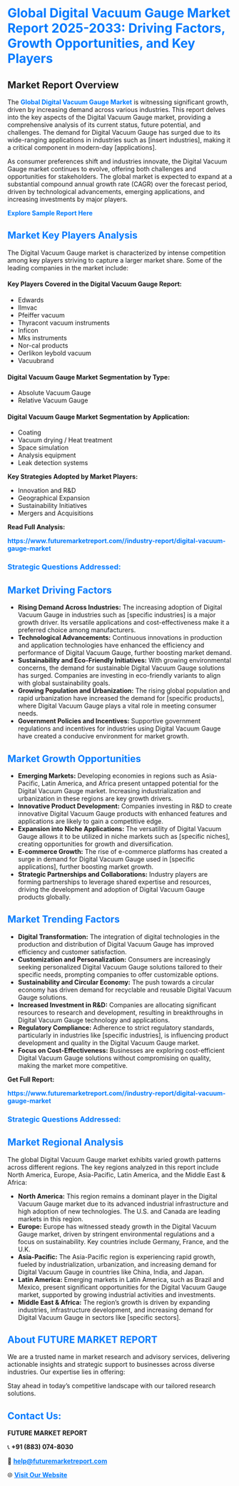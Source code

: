 <h1 style="color: #007BFF;">Global Digital Vacuum Gauge Market Report 2025-2033: Driving Factors, Growth Opportunities, and Key Players</h1>

<section id="overview">
<h2>Market Report Overview</h2>
<p>The <a href="https://www.futuremarketreport.com//industry-report/digital-vacuum-gauge-market" style="color: #007BFF; text-decoration: none;"><strong>Global Digital Vacuum Gauge Market</strong></a> is witnessing significant growth, driven by increasing demand across various industries. This report delves into the key aspects of the Digital Vacuum Gauge market, providing a comprehensive analysis of its current status, future potential, and challenges. The demand for Digital Vacuum Gauge has surged due to its wide-ranging applications in industries such as [insert industries], making it a critical component in modern-day [applications].</p>
<p>As consumer preferences shift and industries innovate, the Digital Vacuum Gauge market continues to evolve, offering both challenges and opportunities for stakeholders. The global market is expected to expand at a substantial compound annual growth rate (CAGR) over the forecast period, driven by technological advancements, emerging applications, and increasing investments by major players.</p>
</section>

<section id="overview">
<p><a href="https://www.futuremarketreport.com//request-sample/reportId=92383" style="color: #007BFF; text-decoration: none;"><strong>Explore Sample Report Here</strong></a></p>
</section>

<section id="key-players">
<h2 style="color: #007BFF;">Market Key Players Analysis</h2>
<p>The Digital Vacuum Gauge market is characterized by intense competition among key players striving to capture a larger market share. Some of the leading companies in the market include:</p>
<h4>Key Players Covered in the Digital Vacuum Gauge Report:</h4>
<ul><li>Edwards</li><li>Ilmvac</li><li>Pfeiffer vacuum</li><li>Thyracont vacuum instruments</li><li>Inficon</li><li>Mks instruments</li><li>Nor-cal products</li><li>Oerlikon leybold vacuum</li><li>Vacuubrand</li></ul>
<h4>Digital Vacuum Gauge Market Segmentation by Type:</h4>
<ul><li>Absolute Vacuum Gauge</li><li>Relative Vacuum Gauge</li></ul>

<h4>Digital Vacuum Gauge Market Segmentation by Application:</h4>
<ul><li>Coating</li><li>Vacuum drying / Heat treatment</li><li>Space simulation</li><li>Analysis equipment</li><li>Leak detection systems</li></ul>
<p><strong>Key Strategies Adopted by Market Players:</strong></p>
<ul>
<li>Innovation and R&D</li>
<li>Geographical Expansion</li>
<li>Sustainability Initiatives</li>
<li>Mergers and Acquisitions</li>
</ul>
</section>

<section>
<p><strong>Read Full Analysis: </strong></p><a href="https://www.futuremarketreport.com//industry-report/digital-vacuum-gauge-market" style="color: #007BFF; text-decoration: none;"><strong>https://www.futuremarketreport.com//industry-report/digital-vacuum-gauge-market</strong></a>
<h3 style="color: #007BFF;">Strategic Questions Addressed:</h3>
</section>

<section id="driving-factors">
<h2 style="color: #007BFF;">Market Driving Factors</h2>
<ul>
<li><strong>Rising Demand Across Industries:</strong> The increasing adoption of Digital Vacuum Gauge in industries such as [specific industries] is a major growth driver. Its versatile applications and cost-effectiveness make it a preferred choice among manufacturers.</li>
<li><strong>Technological Advancements:</strong> Continuous innovations in production and application technologies have enhanced the efficiency and performance of Digital Vacuum Gauge, further boosting market demand.</li>
<li><strong>Sustainability and Eco-Friendly Initiatives:</strong> With growing environmental concerns, the demand for sustainable Digital Vacuum Gauge solutions has surged. Companies are investing in eco-friendly variants to align with global sustainability goals.</li>
<li><strong>Growing Population and Urbanization:</strong> The rising global population and rapid urbanization have increased the demand for [specific products], where Digital Vacuum Gauge plays a vital role in meeting consumer needs.</li>
<li><strong>Government Policies and Incentives:</strong> Supportive government regulations and incentives for industries using Digital Vacuum Gauge have created a conducive environment for market growth.</li>
</ul>
</section>

<section id="growth-opportunities">
<h2 style="color: #007BFF;">Market Growth Opportunities</h2>
<ul>
<li><strong>Emerging Markets:</strong> Developing economies in regions such as Asia-Pacific, Latin America, and Africa present untapped potential for the Digital Vacuum Gauge market. Increasing industrialization and urbanization in these regions are key growth drivers.</li>
<li><strong>Innovative Product Development:</strong> Companies investing in R&D to create innovative Digital Vacuum Gauge products with enhanced features and applications are likely to gain a competitive edge.</li>
<li><strong>Expansion into Niche Applications:</strong> The versatility of Digital Vacuum Gauge allows it to be utilized in niche markets such as [specific niches], creating opportunities for growth and diversification.</li>
<li><strong>E-commerce Growth:</strong> The rise of e-commerce platforms has created a surge in demand for Digital Vacuum Gauge used in [specific applications], further boosting market growth.</li>
<li><strong>Strategic Partnerships and Collaborations:</strong> Industry players are forming partnerships to leverage shared expertise and resources, driving the development and adoption of Digital Vacuum Gauge products globally.</li>
</ul>
</section>

<section id="trending-factors">
<h2 style="color: #007BFF;">Market Trending Factors</h2>
<ul>
<li><strong>Digital Transformation:</strong> The integration of digital technologies in the production and distribution of Digital Vacuum Gauge has improved efficiency and customer satisfaction.</li>
<li><strong>Customization and Personalization:</strong> Consumers are increasingly seeking personalized Digital Vacuum Gauge solutions tailored to their specific needs, prompting companies to offer customizable options.</li>
<li><strong>Sustainability and Circular Economy:</strong> The push towards a circular economy has driven demand for recyclable and reusable Digital Vacuum Gauge solutions.</li>
<li><strong>Increased Investment in R&D:</strong> Companies are allocating significant resources to research and development, resulting in breakthroughs in Digital Vacuum Gauge technology and applications.</li>
<li><strong>Regulatory Compliance:</strong> Adherence to strict regulatory standards, particularly in industries like [specific industries], is influencing product development and quality in the Digital Vacuum Gauge market.</li>
<li><strong>Focus on Cost-Effectiveness:</strong> Businesses are exploring cost-efficient Digital Vacuum Gauge solutions without compromising on quality, making the market more competitive.</li>
</ul>
</section>

<section>
<p><strong>Get Full Report: </strong></p><a href="https://www.futuremarketreport.com//industry-report/digital-vacuum-gauge-market" style="color: #007BFF; text-decoration: none;"><strong>https://www.futuremarketreport.com//industry-report/digital-vacuum-gauge-market</strong></a>
<h3 style="color: #007BFF;">Strategic Questions Addressed:</h3>
</section>


<section id="regional-analysis">
<h2 style="color: #007BFF;">Market Regional Analysis</h2>
<p>The global Digital Vacuum Gauge market exhibits varied growth patterns across different regions. The key regions analyzed in this report include North America, Europe, Asia-Pacific, Latin America, and the Middle East & Africa:</p>
<ul>
<li><strong>North America:</strong> This region remains a dominant player in the Digital Vacuum Gauge market due to its advanced industrial infrastructure and high adoption of new technologies. The U.S. and Canada are leading markets in this region.</li>
<li><strong>Europe:</strong> Europe has witnessed steady growth in the Digital Vacuum Gauge market, driven by stringent environmental regulations and a focus on sustainability. Key countries include Germany, France, and the U.K.</li>
<li><strong>Asia-Pacific:</strong> The Asia-Pacific region is experiencing rapid growth, fueled by industrialization, urbanization, and increasing demand for Digital Vacuum Gauge in countries like China, India, and Japan.</li>
<li><strong>Latin America:</strong> Emerging markets in Latin America, such as Brazil and Mexico, present significant opportunities for the Digital Vacuum Gauge market, supported by growing industrial activities and investments.</li>
<li><strong>Middle East & Africa:</strong> The region’s growth is driven by expanding industries, infrastructure development, and increasing demand for Digital Vacuum Gauge in sectors like [specific sectors].</li>
</ul>
</section>

<footer>
<h2 style="color: #007BFF;">About FUTURE MARKET REPORT</h2>
<p>We are a trusted name in market research and advisory services, delivering actionable insights and strategic support to businesses across diverse industries. Our expertise lies in offering:</p>

<p>Stay ahead in today’s competitive landscape with our tailored research solutions.</p>

<h2 style="color: #007BFF;">Contact Us:</h2>
<p><strong>FUTURE MARKET REPORT</strong></p>
<p>📞 <strong>+91 (883) 074-8030</strong></p>
<p>📧 <strong><a href="mailto:help@futuremarketreport.com" style="color: #007BFF;">help@futuremarketreport.com</a></strong></p>
<p>🌐 <strong><a href="https://www.futuremarketreport.com/" style="color: #007BFF;">Visit Our Website</a></strong></p>
</footer>